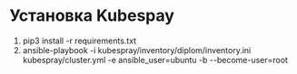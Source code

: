# Установка Kubespay

1. pip3 install -r requirements.txt
2. ansible-playbook -i kubespray/inventory/diplom/inventory.ini kubespray/cluster.yml -e ansible_user=ubuntu -b --become-user=root

